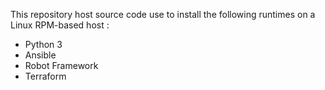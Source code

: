 This repository host source code use to install the following runtimes on a Linux RPM-based host : 
- Python 3
- Ansible
- Robot Framework
- Terraform
